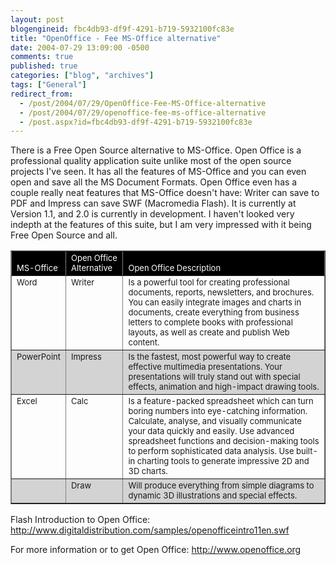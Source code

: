 ```yaml
---
layout: post
blogengineid: fbc4db93-df9f-4291-b719-5932100fc83e
title: "OpenOffice - Fee MS-Office alternative"
date: 2004-07-29 13:09:00 -0500
comments: true
published: true
categories: ["blog", "archives"]
tags: ["General"]
redirect_from: 
  - /post/2004/07/29/OpenOffice-Fee-MS-Office-alternative
  - /post/2004/07/29/openoffice-fee-ms-office-alternative
  - /post.aspx?id=fbc4db93-df9f-4291-b719-5932100fc83e
---
```

<!-- more -->

There is a Free Open Source alternative to MS-Office. Open Office is a professional quality application suite unlike most of the open source projects I've seen. It has all the features of MS-Office and you can even open and save all the MS Document Formats. Open Office even has a couple really neat features that MS-Office doesn't have: Writer can save to PDF and Impress can save SWF (Macromedia Flash). It is currently at Version 1.1, and 2.0 is currently in development. I haven't looked very indepth at the features of this suite, but I am very impressed with it being Free Open Source and all.


<TABLE border=1>
<TBODY>
<TR vAlign=bottom bgColor=black>
<TD><FONT color=white size=-1>MS-Office</FONT></TD>
<TD><FONT color=white size=-1>Open Office Alternative</FONT></TD>
<TD><FONT color=white size=-1>Open Office Description</FONT></TD></TR>
<TR vAlign=top>
<TD><FONT size=-1>Word</FONT></TD>
<TD><FONT size=-1>Writer</FONT></TD>
<TD><FONT size=-1>Is a powerful tool for creating professional documents, reports, newsletters, and brochures. You can easily integrate images and charts in documents, create everything from business letters to complete books with professional layouts, as well as create and publish Web content.</FONT></TD></TR>
<TR vAlign=top bgColor=lightgrey>
<TD><FONT size=-1>PowerPoint</FONT></TD>
<TD><FONT size=-1>Impress</FONT></TD>
<TD><FONT size=-1>Is the fastest, most powerful way to create effective multimedia presentations. Your presentations will truly stand out with special effects, animation and high-impact drawing tools.</FONT></TD></TR>
<TR vAlign=top>
<TD><FONT size=-1>Excel</FONT></TD>
<TD><FONT size=-1>Calc</FONT></TD>
<TD><FONT size=-1>Is a feature-packed spreadsheet which can turn boring numbers into eye-catching information. Calculate, analyse, and visually communicate your data quickly and easily. Use advanced spreadsheet functions and decision-making tools to perform sophisticated data analysis. Use built-in charting tools to generate impressive 2D and 3D charts.</FONT></TD></TR>
<TR vAlign=top bgColor=lightgrey>
<TD><FONT size=-1> </FONT></TD>
<TD><FONT size=-1>Draw</FONT></TD>
<TD><FONT size=-1>Will produce everything from simple diagrams to dynamic 3D illustrations and special effects.</FONT></TD></TR></TBODY></TABLE>



Flash Introduction to Open Office: <A href="http://www.digitaldistribution.com/samples/openofficeintro11en.swf">http://www.digitaldistribution.com/samples/openofficeintro11en.swf</A>

For more information or to get Open Office: <A href="http://www.openoffice.org/">http://www.openoffice.org</A>
